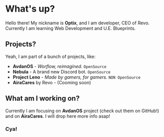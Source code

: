# What's up?

Hello there!
My nickname is **Optix**, and I am developer, CEO of Revo.
Currently I am learning Web Development and U.E. Blueprints.

## Projects?

Yeah, I am part of a bunch of projects, like:

- **AvdanOS** - _Worflow, reimagined._ `OpenSource`
- **Nebula** - A brand new Discord bot. `OpenSource`
- **Project Leno** - _Made by gamers, for gamers._ `NON OpenSource`
- **AiraCares** by Revo - (Cooming soon)

## What am I working on?

Currently I am focusing on **AvdanOS** project (check out them on GitHub!) and on **AiraCares**. I will drop here more info asap!

### Cya!
